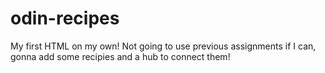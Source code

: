 # odin-recipes
My first HTML on my own! Not going to use previous assignments if I can, gonna add some recipies and a hub to connect them! 